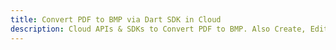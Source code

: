 ---title: Convert PDF to BMP via Dart SDK in Clouddescription: Cloud APIs & SDKs to Convert PDF to BMP. Also Create, Edit & Render Microsoft Word & OpenOffice documents in the Cloud.---